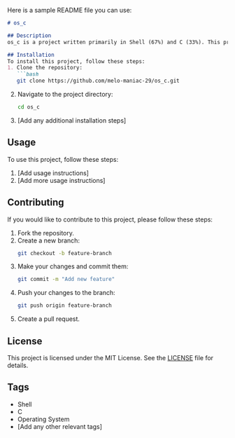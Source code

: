 Here is a sample README file you can use:

```markdown
# os_c

## Description
os_c is a project written primarily in Shell (67%) and C (33%). This project aims to [provide a brief description of what your project does].

## Installation
To install this project, follow these steps:
1. Clone the repository:
   ```bash
   git clone https://github.com/melo-maniac-29/os_c.git
   ```
2. Navigate to the project directory:
   ```bash
   cd os_c
   ```
3. [Add any additional installation steps]

## Usage
To use this project, follow these steps:
1. [Add usage instructions]
2. [Add more usage instructions]

## Contributing
If you would like to contribute to this project, please follow these steps:
1. Fork the repository.
2. Create a new branch:
   ```bash
   git checkout -b feature-branch
   ```
3. Make your changes and commit them:
   ```bash
   git commit -m "Add new feature"
   ```
4. Push your changes to the branch:
   ```bash
   git push origin feature-branch
   ```
5. Create a pull request.

## License
This project is licensed under the MIT License. See the [LICENSE](./LICENSE) file for details.

## Tags
- Shell
- C
- Operating System
- [Add any other relevant tags]

```
